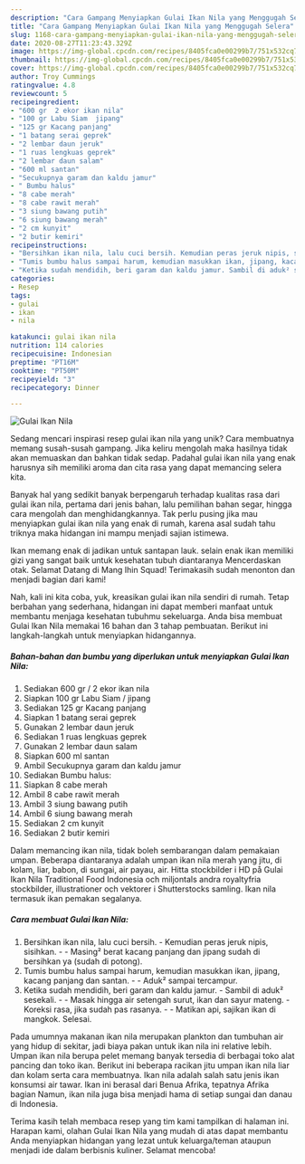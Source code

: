 ```yaml
---
description: "Cara Gampang Menyiapkan Gulai Ikan Nila yang Menggugah Selera"
title: "Cara Gampang Menyiapkan Gulai Ikan Nila yang Menggugah Selera"
slug: 1168-cara-gampang-menyiapkan-gulai-ikan-nila-yang-menggugah-selera
date: 2020-08-27T11:23:43.329Z
image: https://img-global.cpcdn.com/recipes/8405fca0e00299b7/751x532cq70/gulai-ikan-nila-foto-resep-utama.jpg
thumbnail: https://img-global.cpcdn.com/recipes/8405fca0e00299b7/751x532cq70/gulai-ikan-nila-foto-resep-utama.jpg
cover: https://img-global.cpcdn.com/recipes/8405fca0e00299b7/751x532cq70/gulai-ikan-nila-foto-resep-utama.jpg
author: Troy Cummings
ratingvalue: 4.8
reviewcount: 5
recipeingredient:
- "600 gr  2 ekor ikan nila"
- "100 gr Labu Siam  jipang"
- "125 gr Kacang panjang"
- "1 batang serai geprek"
- "2 lembar daun jeruk"
- "1 ruas lengkuas geprek"
- "2 lembar daun salam"
- "600 ml santan"
- "Secukupnya garam dan kaldu jamur"
- " Bumbu halus"
- "8 cabe merah"
- "8 cabe rawit merah"
- "3 siung bawang putih"
- "6 siung bawang merah"
- "2 cm kunyit"
- "2 butir kemiri"
recipeinstructions:
- "Bersihkan ikan nila, lalu cuci bersih. Kemudian peras jeruk nipis, sisihkan.  Masing² berat kacang panjang dan jipang sudah di bersihkan ya (sudah di potong)."
- "Tumis bumbu halus sampai harum, kemudian masukkan ikan, jipang, kacang panjang dan santan.  Aduk² sampai tercampur."
- "Ketika sudah mendidih, beri garam dan kaldu jamur. Sambil di aduk² sesekali.  Masak hingga air setengah surut, ikan dan sayur mateng. Koreksi rasa, jika sudah pas rasanya.  Matikan api, sajikan ikan di mangkok. Selesai."
categories:
- Resep
tags:
- gulai
- ikan
- nila

katakunci: gulai ikan nila 
nutrition: 114 calories
recipecuisine: Indonesian
preptime: "PT16M"
cooktime: "PT50M"
recipeyield: "3"
recipecategory: Dinner

---
```



![Gulai Ikan Nila](https://img-global.cpcdn.com/recipes/8405fca0e00299b7/751x532cq70/gulai-ikan-nila-foto-resep-utama.jpg)

Sedang mencari inspirasi resep gulai ikan nila yang unik? Cara membuatnya memang susah-susah gampang. Jika keliru mengolah maka hasilnya tidak akan memuaskan dan bahkan tidak sedap. Padahal gulai ikan nila yang enak harusnya sih memiliki aroma dan cita rasa yang dapat memancing selera kita.

Banyak hal yang sedikit banyak berpengaruh terhadap kualitas rasa dari gulai ikan nila, pertama dari jenis bahan, lalu pemilihan bahan segar, hingga cara mengolah dan menghidangkannya. Tak perlu pusing jika mau menyiapkan gulai ikan nila yang enak di rumah, karena asal sudah tahu triknya maka hidangan ini mampu menjadi sajian istimewa.

Ikan memang enak di jadikan untuk santapan lauk. selain enak ikan memiliki gizi yang sangat baik untuk kesehatan tubuh diantaranya Mencerdaskan otak. Selamat Datang di Mang Ihin Squad! Terimakasih sudah menonton dan menjadi bagian dari kami!


Nah, kali ini kita coba, yuk, kreasikan gulai ikan nila sendiri di rumah. Tetap berbahan yang sederhana, hidangan ini dapat memberi manfaat untuk membantu menjaga kesehatan tubuhmu sekeluarga. Anda bisa membuat Gulai Ikan Nila memakai 16 bahan dan 3 tahap pembuatan. Berikut ini langkah-langkah untuk menyiapkan hidangannya.

<!--inarticleads1-->

##### Bahan-bahan dan bumbu yang diperlukan untuk menyiapkan Gulai Ikan Nila:

1. Sediakan 600 gr / 2 ekor ikan nila
1. Siapkan 100 gr Labu Siam / jipang
1. Sediakan 125 gr Kacang panjang
1. Siapkan 1 batang serai geprek
1. Gunakan 2 lembar daun jeruk
1. Sediakan 1 ruas lengkuas geprek
1. Gunakan 2 lembar daun salam
1. Siapkan 600 ml santan
1. Ambil Secukupnya garam dan kaldu jamur
1. Sediakan  Bumbu halus:
1. Siapkan 8 cabe merah
1. Ambil 8 cabe rawit merah
1. Ambil 3 siung bawang putih
1. Ambil 6 siung bawang merah
1. Sediakan 2 cm kunyit
1. Sediakan 2 butir kemiri


Dalam memancing ikan nila, tidak boleh sembarangan dalam pemakaian umpan. Beberapa diantaranya adalah umpan ikan nila merah yang jitu, di kolam, liar, babon, di sungai, air payau, air. Hitta stockbilder i HD på Gulai Ikan Nila Traditional Food Indonesia och miljontals andra royaltyfria stockbilder, illustrationer och vektorer i Shutterstocks samling. Ikan nila termasuk ikan pemakan segalanya. 

<!--inarticleads2-->

##### Cara membuat Gulai Ikan Nila:

1. Bersihkan ikan nila, lalu cuci bersih. - Kemudian peras jeruk nipis, sisihkan. -  - Masing² berat kacang panjang dan jipang sudah di bersihkan ya (sudah di potong).
1. Tumis bumbu halus sampai harum, kemudian masukkan ikan, jipang, kacang panjang dan santan. -  - Aduk² sampai tercampur.
1. Ketika sudah mendidih, beri garam dan kaldu jamur. - Sambil di aduk² sesekali. -  - Masak hingga air setengah surut, ikan dan sayur mateng. - Koreksi rasa, jika sudah pas rasanya. -  - Matikan api, sajikan ikan di mangkok. Selesai.


Pada umumnya makanan ikan nila merupakan plankton dan tumbuhan air yang hidup di sekitar, jadi biaya pakan untuk ikan nila ini relative lebih. Umpan ikan nila berupa pelet memang banyak tersedia di berbagai toko alat pancing dan toko ikan. Berikut ini beberapa racikan jitu umpan ikan nila liar dan kolam serta cara membuatnya. Ikan nila adalah salah satu jenis ikan konsumsi air tawar. Ikan ini berasal dari Benua Afrika, tepatnya Afrika bagian Namun, ikan nila juga bisa menjadi hama di setiap sungai dan danau di Indonesia. 

Terima kasih telah membaca resep yang tim kami tampilkan di halaman ini. Harapan kami, olahan Gulai Ikan Nila yang mudah di atas dapat membantu Anda menyiapkan hidangan yang lezat untuk keluarga/teman ataupun menjadi ide dalam berbisnis kuliner. Selamat mencoba!
